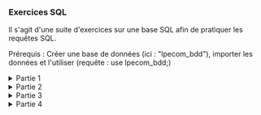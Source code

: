 ### Exercices SQL
Il s'agit d'une suite d'exercices sur une base SQL afin de pratiquer les requêtes SQL.

Prérequis : Créer une base de données (ici : "lpecom_bdd"), importer les données et l'utiliser (requête : use lpecom_bdd;)

<details>
  <summary>
    Partie 1
  </summary>
  
## Exercice 1
_Quelle requête utiliser pour afficher l'ensemble des enregistrements de la table lpecom_livres ?_

- Requêtes à saisir :

```
select * from lpecom_livres;
```

- Resultat :

| id_livre | titre                        | isbn_10    | auteur                  | prix |
|----------|------------------------------|------------|-------------------------|------|
|        1 | Forteresse digitale          | 2709626306 | Dan Brown               | 20.5 |
|        2 | La jeune fille et la nuit     | 2253237620 | Guillaume Musso         | 21.9 |
|        3 | T'choupi se brosse les dents | 2092589547 | Thierry Courtin         |  5.7 |
|        4 | La Dernière Chasse           | 2226439412 | Jean-Christophe Grangé  | 22.9 |
|        5 | Le Signal                    | 2226319484 | Maxime Chattam          | 23.9 |

<br>



## Exercice 2
_Quelle requête utiliser pour sélectionner uniquement les livres qui ont un prix strictement supérieur à
20 dans la table lpecom_livres ?_

- Requêtes à saisir :
```
select * from lpecom_livres
where prix > 20;
```

- Resultat :

| id_livre | titre                      | isbn_10    | auteur                  | prix |
|----------|----------------------------|------------|-------------------------|------|
|        1 | Forteresse digitale        | 2709626306 | Dan Brown               | 20.5 |
|        2 | La jeune fille et la nuit   | 2253237620 | Guillaume Musso         | 21.9 |
|        4 | La Dernière Chasse         | 2226439412 | Jean-Christophe Grangé  | 22.9 |
|        5 | Le Signal                  | 2226319484 | Maxime Chattam          | 23.9 |


<br>

## Exercice 3
_Quelle requête utiliser pour trier les enregistrements de la table lpecom_livres du prix le plus élevé
au prix le plus bas ?_

- Requête à saisir :
```
select * from lpecom_livres
order by prix desc;
```

- Resultat :

| id_livre | titre                        | isbn_10    | auteur                  | prix |
|----------|------------------------------|------------|-------------------------|------|
|        5 | Le Signal                    | 2226319484 | Maxime Chattam          | 23.9 |
|        4 | La Dernière Chasse           | 2226439412 | Jean-Christophe Grangé  | 22.9 |
|        2 | La jeune fille et la nuit     | 2253237620 | Guillaume Musso         | 21.9 |
|        1 | Forteresse digitale          | 2709626306 | Dan Brown               | 20.5 |
|        3 | T'choupi se brosse les dents | 2092589547 | Thierry Courtin         |  5.7 |

<br>

## Exercice 4
_Quelle requête utiliser pour récupérer le prix du livre le plus élevé de la table lpecom_livres ?_

- Requête à saisir :
```
select max(prix) from lpecom_livres;
```

- Resultat :

| max(prix) |
|-----------|
|      23.9 |

<br>

## Exercice 5
_Quelle requête utiliser pour récupérer les livres de la table lpecom_livres qui ont un prix compris
entre 20 et 22 ?_

- Requête à saisir :
```
select * from lpecom_livres
where prix between 20 and 22;
```

- Resultat :

| id_livre | titre                      | isbn_10    | auteur          | prix |
|----------|----------------------------|------------|-----------------|------|
|        1 | Forteresse digitale        | 2709626306 | Dan Brown       | 20.5 |
|        2 | La jeune fille et la nuit   | 2253237620 | Guillaume Musso | 21.9 |


<br>

## Exercice 6
_Quelle requête utiliser pour récupérer tous les livres de la table lpecom_livres à l'exception de celui
portant la valeur pour la colonne isbn_10 : 2092589547 ?_

- Requête à saisir :
```
select * from lpecom_livres
where not isbn_10 = 2092589547;
```

- Resultat :

| id_livre | titre                      | isbn_10    | auteur                  | prix |
|----------|----------------------------|------------|-------------------------|------|
|        1 | Forteresse digitale        | 2709626306 | Dan Brown               | 20.5 |
|        2 | La jeune fille et la nuit   | 2253237620 | Guillaume Musso         | 21.9 |
|        4 | La Dernière Chasse         | 2226439412 | Jean-Christophe Grangé  | 22.9 |
|        5 | Le Signal                  | 2226319484 | Maxime Chattam          | 23.9 |

<br>

## Exercice 7
_Quelle requête utiliser pour récupérer le prix du livre le moins élevé de la table lpecom_livres en
renommant la colonne dans les résultats par minus ?_

- Requête à saisir :
```
select min(prix) as minus from lpecom_livres;
```

- Resultat :

| minus |
|-------|
|   5.7 |

<br>

## Exercice 8
_Quelle requête utiliser pour sélectionner uniquement les 3 premiers résultats sans le tout premier de
la table lpecom_livres ?_

- Requête à saisir :
```
select * from lpecom_livres limit 3 offset 1;
```

- Resultat :

| id_livre | titre                        | isbn_10    | auteur                  | prix |
|----------|------------------------------|------------|-------------------------|------|
|        2 | La jeune fille et la nuit     | 2253237620 | Guillaume Musso         | 21.9 |
|        3 | T'choupi se brosse les dents | 2092589547 | Thierry Courtin         |  5.7 |
|        4 | La Dernière Chasse           | 2226439412 | Jean-Christophe Grangé  | 22.9 |

<br>
</details>

<details>
<summary>
  Partie 2
</summary>

## Exercice 1
_Quelle requête utiliser pour afficher l'id des étudiants qui ont participé à au moins un examen ?_

- Requête à saisir :
```
select distinct id_etudiant from lpecom_examens;
```

- Resultat :

| id_etudiant |
|-------------|
|          30 |
|          33 |
|          34 |
|          31 |
|          32 |
|          36 |

<br>

## Exercice 2
_Quelle requête utiliser pour compter le nombre d'étudiants qui ont participé à au moins un examen ?_

- Requête à saisir :
```
select count(distinct id_etudiant) from lpecom_examens;
```

- Resultat :

| count(distinct id_etudiant) |
|-----------------------------|
|                           6 |

<br>

## Exercice 3
_Quelle requête utiliser pour calculer la moyenne de l'examen portant l'id : 45 ?_

- Requête à saisir :
```
select avg(note) from lpecom_examens
where id_examen = 45;
```

- Resultat :

| avg(note) |
|-----------|
|     12.25 |

<br>

## Exercice 4
_Quelle requête utiliser pour récupérer la meilleure note de l'examen portant l'id : 87 ?_

- Requête à saisir :
```
select max(note) from lpecom_examens
where id_examen = 87;
```

- Resultat :

| max(note) |
|-----------|
|        14 |

<br>

## Exercice 5
_Quelle requête utiliser pour afficher l'id des étudiants qui ont eu plus de 11 à l'examen 45 ou plus de
12 à l'examen 87 ?_

- Requête à saisir :
```
select id_etudiant from lpecom_examens
where id_examen = 45 and note > 11
or (id_examen = 87 and note > 12);
```

- Resultat :

| id_etudiant |
|-------------|
|          33 |
|          31 |
|          31 |
|          36 |
|          34 |

<br>

## Exercice 6
_Quelle requête utiliser pour afficher tous les enregistrements de la table lpecom_examens avec en
plus, si c'est possible, le prénom et le nom de l'étudiant ?_

- Requête à saisir :
```
select lpecom_examens.id, lpecom_examens.id_examen, lpecom_examens.id_etudiant, lpecom_examens.matiere, lpecom_examens.note,
lpecom_etudiants.prenom, lpecom_etudiants.nom from lpecom_examens
left join lpecom_etudiants on lpecom_examens.id_etudiant = lpecom_etudiants.id_etudiant;
```

- Resultat :

| id  | id_examen | id_etudiant | matiere             | note | prenom   | nom      |
|-----|-----------|-------------|---------------------|------|----------|----------|
| 788 |        45 |          30 | Histoire-Geographie | 10.5 | Joseph   | Biblo    |
| 789 |        87 |          33 | Mathématiques       |   14 | Ted      | Bundy    |
| 790 |        87 |          34 | Mathématiques       |    4 | Caroline | Martinez |
| 791 |        45 |          31 | Histoire-Geographie | 15.5 | Paul     | Bismuth  |
| 792 |        45 |          32 | Histoire-Geographie |    8 | Jean     | Michel   |
| 793 |        87 |          31 | Mathématiques       |   14 | Paul     | Bismuth  |
| 794 |        45 |          33 | Histoire-Geographie |  9.5 | Ted      | Bundy    |
| 795 |        45 |          36 | Histoire-Geographie |   13 | NULL     | NULL     |
| 796 |        45 |          34 | Histoire-Geographie |   17 | Caroline | Martinez |
| 797 |        87 |          30 | Mathématiques       |  7.5 | Joseph   | Biblo    |


<br>

## Exercice 7
_Quelle requête utiliser pour afficher les enregistrements de la table lpecom_examens avec le
prénom et le nom de l'étudiant, uniquement quand les étudiants sont présents dans la table
lpecom_etudiants ?_

- Requête à saisir :

```
select lpecom_examens.id, lpecom_examens.id_examen, lpecom_examens.id_etudiant, lpecom_examens.matiere, lpecom_examens.note,
lpecom_etudiants.prenom, lpecom_etudiants.nom from lpecom_examens
inner join lpecom_etudiants on lpecom_examens.id_etudiant = lpecom_etudiants.id_etudiant;
```

- Resultat :


| id  | id_examen | id_etudiant | matiere             | note | prenom   | nom      |
|-----|-----------|-------------|---------------------|------|----------|----------|
| 788 |        45 |          30 | Histoire-Geographie | 10.5 | Joseph   | Biblo    |
| 789 |        87 |          33 | Mathématiques       |   14 | Ted      | Bundy    |
| 790 |        87 |          34 | Mathématiques       |    4 | Caroline | Martinez |
| 791 |        45 |          31 | Histoire-Geographie | 15.5 | Paul     | Bismuth  |
| 792 |        45 |          32 | Histoire-Geographie |    8 | Jean     | Michel   |
| 793 |        87 |          31 | Mathématiques       |   14 | Paul     | Bismuth  |
| 794 |        45 |          33 | Histoire-Geographie |  9.5 | Ted      | Bundy    |
| 796 |        45 |          34 | Histoire-Geographie |   17 | Caroline | Martinez |
| 797 |        87 |          30 | Mathématiques       |  7.5 | Joseph   | Biblo    |

<br>

## Exercice 8
_Quelle requête utiliser pour afficher uniquement le nom et le prénom de l'étudiant avec l'id : 30 avec
la moyenne de ses deux examens dans une colonne moyenne ?_

- Requête à saisir :
```
select lpecom_etudiants.nom, lpecom_etudiants.prenom, avg(lpecom_examens.note) as moyenne from lpecom_etudiants
inner join lpecom_examens on lpecom_etudiants.id_etudiant = lpecom_examens.id_etudiant
where lpecom_etudiants.id_etudiant = 30;
```

- Resultat :

| nom   | prenom | moyenne |
|-------|--------|---------|
| Biblo | Joseph |       9 |

<br>

## Exercice 9
_Quelle requête utiliser pour afficher les 3 meilleurs examens, du meilleur au moins bon, avec le
prénom et le nom de l'étudiant associé ?_

- Requête à saisir :
```
select lpecom_examens.id, lpecom_examens.id_examen, lpecom_examens.id_etudiant, lpecom_examens.matiere, lpecom_examens.note,
lpecom_etudiants.prenom, lpecom_etudiants.nom from lpecom_examens
inner join lpecom_etudiants on lpecom_examens.id_etudiant = lpecom_etudiants.id_etudiant
order by lpecom_examens.note desc
limit 3;
```

- Resultat :

| id  | id_examen | id_etudiant | matiere             | note | prenom   | nom      |
|-----|-----------|-------------|---------------------|------|----------|----------|
| 796 |        45 |          34 | Histoire-Geographie |   17 | Caroline | Martinez |
| 791 |        45 |          31 | Histoire-Geographie | 15.5 | Paul     | Bismuth  |
| 793 |        87 |          31 | Mathématiques       |   14 | Paul     | Bismuth  |

<br>
</details>

<details>
  <summary>
  Partie 3
  </summary>
  


## Exercice 1
_Quel est le résultat de la requête ci-dessous ?_

```
SELECT id, prenom, nom
FROM lpecom_realisateurs
WHERE nation = "us"
AND sexe = 1;
```

Cette requête affiche l'id, le prénom et le nom des réalisatrices originaires des US.

- Resultat :

| id | prenom | nom     |
|----|--------|---------|
| 47 | Patty  | Jenkins |

<br>

## Exercice 2
_Quel est le résultat de la requête ci-dessous ?_

```
SELECT *
FROM lpecom_realisateurs
WHERE sexe = "0"
ORDER BY nom DESC
LIMIT 1;
```

Cette requête affiche toutes les données des réalisateurs masculins rangés par ordre anti-alphabetique en ne prenant que la première valeur (soit le premier nom dans l'ordre anti-alphabetique)

- Resultat :


| id | nom   | prenom | sexe | nation |
|----|-------|--------|------|--------|
| 16 | Scott | Ridley |    0 | uk     |

<br>

## Exercice 3
_Quel est le résultat de la requête ci-dessous ?_

```
SELECT f.id, f.nom AS film, r.prenom, r.nom
FROM lpecom_films f
INNER JOIN lpecom_realisateurs r ON f.id_realisateur = r.id
ORDER BY f.id ASC;
```

Cette requête affiche l'id et le nom du film, ainsi que le nom et le prénom du réalisateur, rangés par ordre croissant par rapport à l'id, s'il a un réalisateur renseigné.

- Resultat :

| id  | film                | prenom | nom       |
|-----|---------------------|--------|-----------|
| 121 | Requiem for a Dream | Darren | Aronofsky |
| 546 | Gladiator           | Ridley | Scott     |
| 775 | Blade Runner        | Ridley | Scott     |
| 984 | Seul sur Mars       | Ridley | Scott     |
| 986 | Black Swan          | Darren | Aronofsky |
| 987 | Wonder Woman        | Patty  | Jenkins   |

<br>

## Exercice 4
_Quel est le résultat de la requête ci-dessous ?_

```
SELECT f.id, f.nom AS film, r.prenom, r.nom
FROM lpecom_films f
LEFT JOIN lpecom_realisateurs r ON f.id_realisateur = r.id
ORDER BY f.id ASC;
```

Cette requête affiche l'id et le nom du film, ainsi que le nom et le prénom du réalisateur, rangés par ordre croissant par rapport à l'id, même s'il n'y a pas de réalisateur renseigné.

- Resultat :

| id  | film                | prenom | nom       |
|-----|---------------------|--------|-----------|
| 121 | Requiem for a Dream | Darren | Aronofsky |
| 546 | Gladiator           | Ridley | Scott     |
| 666 | Fight Club          | NULL   | NULL      |
| 775 | Blade Runner        | Ridley | Scott     |
| 984 | Seul sur Mars       | Ridley | Scott     |
| 986 | Black Swan          | Darren | Aronofsky |
| 987 | Wonder Woman        | Patty  | Jenkins   |
| 988 | The Tomorrow Man    | NULL   | NULL      |

<br>

## Exercice 5
_Quel est le résultat de la requête ci-dessous ?_

```
SELECT f.id, f.nom, fn.note
FROM lpecom_films f
LEFT JOIN lpecom_films_notes fn ON f.id = fn.id_film
ORDER BY f.id ASC;
```

Cette requête affiche l'id, le nom, et la note des films, rangés par ordre croissant d'id, même si le film ne possède pas de note.

- Resultat :

| id  | nom                 | note |
|-----|---------------------|------|
| 121 | Requiem for a Dream |    1 |
| 546 | Gladiator           |  4.5 |
| 546 | Gladiator           |  2.5 |
| 666 | Fight Club          |  4.2 |
| 775 | Blade Runner        |    5 |
| 984 | Seul sur Mars       |  3.5 |
| 986 | Black Swan          |  4.3 |
| 986 | Black Swan          |    3 |
| 987 | Wonder Woman        |  3.1 |
| 988 | The Tomorrow Man    | NULL |

<br>

## Exercice 6
_Quel est le résultat de la requête ci-dessous ?_

```
SELECT f.nom, r.prenom AS realisateur_prenom, r.nom AS realisateur_nom, AVG(fn.note) AS
moyenne_note
FROM lpecom_films f
INNER JOIN lpecom_realisateurs r ON f.id_realisateur = r.id
INNER JOIN lpecom_films_notes fn ON f.id = fn.id_film
WHERE f.id = 546;
```

Cette requête affiche le nom des film, les nom et prénom du réalisateur, et la note moyenne du film dont l'id = 546.

- Resultat :

| nom       | realisateur_prenom | realisateur_nom | ASmoyenne_note |
|-----------|--------------------|-----------------|----------------|
| Gladiator | Ridley             | Scott           |            3.5 |

<br>

## Exercice 7
_Quel est le résultat de la requête ci-dessous ?_

```
SELECT r.nation, AVG(fn.note) AS moyenne_note
FROM lpecom_films f
INNER JOIN lpecom_realisateurs r ON f.id_realisateur = r.id
INNER JOIN lpecom_films_notes fn ON f.id = fn.id_film
WHERE r.nation = 'us';
```

Cette requête affiche la nationnalité des réalisateurs et la moyenne des notes des films issus de réalisateurs d'origine US.

- Resultat :

| nation | moyenne_note      |
|--------|-------------------|
| us     | 2.850000023841858 |

<br>

## Exercice 8
_Quel est le résultat de la requête ci-dessous ?_

```
SELECT r.nation, MAX(fn.note) AS max_note
FROM lpecom_films f
INNER JOIN lpecom_realisateurs r ON f.id_realisateur = r.id
INNER JOIN lpecom_films_notes fn ON f.id = fn.id_film
WHERE r.nation = 'uk';
```

Cette requête affiche la nationnalité et la note maximale des films issus de réalisateur originaire du Royaume-Unis.

| nation | max_note |
|--------|----------|
| uk     |        5 |

<br>

</details>

<details>
  <summary>
    Partie 4
  </summary>

## Exercice 1
_Quelle requête utiliser pour retrouver la ville qui possède les coordonnées GPS suivantes :
48.66913724637683, 1.87586057971015 ?_

- Requête à saisir :

```
select name from lpecom_cities where gps_lat = 48.66913724637683 and gps_lng = 1.87586057971015;
```

- Resultat :

| name                        |
|-----------------------------|
| Vieille-Eglise-en-Yvelines  |

<br>

## Exercice 2
_Sans jointure, quelle requête utiliser pour calculer le nombre de villes que compte le département de
l'Essonne ?_

- Requête à saisir :

```
select count(distinct name) from lpecom_cities where department_code = 91;
```

- Resultat :

| count(name) |
|-------------|
|         196 |

<br>

## Exercice 3
_Sans jointure, quelle requête utiliser pour calculer le nombre de villes en Île-de-France se terminant
par '-le-Roi' ?_

- Requête à saisir :

```
select count(distinct name) from lpecom_cities where department_code in (75, 77, 78, 91, 92, 93, 94, 95) and name like '%-le-Roi';
```

- Resultat :

| count(distinct name) |
|----------------------|
|                   11 |

<br>

## Exercice 4
_Combien de villes possèdent le code postal (zip_code) 77320 ? Renommez la colonne de résultat
n_cities._

- Requête à saisir :

```
select count(distinct name) as n_cities from lpecom_cities where zip_code = 77320;
```

- Resultat :

| n_cities |
|----------|
|       22 |

<br>

## Exercice 5
_Sans jointure, quelle requête utiliser pour calculer le nombre de villes commençant par 'Saint-' en
Seine-et-Marne ?_

- Requête à saisir :

```
select count(distinct name) from lpecom_cities where department_code = 77 and name like 'Saint-%';
```

- Resultat :

| count(distinct name) |
|----------------------|
|                   36 |

<br>

## Exercice 6
_Quelles villes possèdent un code postal (zip_code) compris entre 77210 et 77810 ?_

- Requête à saisir :

```
select name from lpecom_cities where zip_code between 77210 and 77810;
```

- Resultat :

| name                        |
|-----------------------------|
| Achères-la-Forêt            |
| Amponville                  |
| Andrezel                    |
|...|
| Voulangis                   |
| Voulton                     |
| Yèbles                      |

La requête affiche 317 lignes de resultat, le tableau a donc été tronqué ici.

<br>

## Exercice 7
_Sans jointure, quelles sont les deux villes de Seine-et-Marne à avoir le code postal (zip_code) le
plus grand ?_

- Requête à saisir :

```
select name, zip_code from lpecom_cities where department_code = 77 order by zip_code desc  limit 2;
```

- Resultat :

| name             | zip_code |
|------------------|----------|
| Mauregard        | 77990    |
| Le Mesnil-Amelot | 77990    |

<br>

## Exercice 8
_Quel est le code postal (zip_code) le plus grand de la table lpecom_cities ?_

- Requête à saisir :

```
select max(zip_code) from lpecom_cities;
```

- Resultat :
- 
| max(zip_code) |
|---------------|
| 95880         |

<br>

## Exercice 9
_Avec un seul WHERE et aucun OR, quelle est la requête permettant d'afficher les départements des
régions ayant le code suivant : 75, 27, 53, 84 et 93 ? Le résultat doit afficher le nom du département
ainsi que le nom et le slug de la région associée._

- Requête à saisir :

```
select d.name as Departement, r.name as Region, r.slug from lpecom_departments d
inner join lpecom_regions r on d.region_code = r.code where r.code in (75, 27, 53, 84, 93);
```

- Resultat :

| Departement             | Region                      | slug                      |
|-------------------------|-----------------------------|---------------------------|
| Côte-d'Or               | Bourgogne-Franche-Comté     | bourgogne franche comte   |
| Doubs                   | Bourgogne-Franche-Comté     | bourgogne franche comte   |
| Jura                    | Bourgogne-Franche-Comté     | bourgogne franche comte   |
| Nièvre                  | Bourgogne-Franche-Comté     | bourgogne franche comte   |
| Haute-Saône             | Bourgogne-Franche-Comté     | bourgogne franche comte   |
| Saône-et-Loire          | Bourgogne-Franche-Comté     | bourgogne franche comte   |
| Yonne                   | Bourgogne-Franche-Comté     | bourgogne franche comte   |
| Territoire de Belfort   | Bourgogne-Franche-Comté     | bourgogne franche comte   |
| Côtes-d'Armor           | Bretagne                    | bretagne                  |
| Finistère               | Bretagne                    | bretagne                  |
| Ille-et-Vilaine         | Bretagne                    | bretagne                  |
| Morbihan                | Bretagne                    | bretagne                  |
| Charente                | Nouvelle-Aquitaine          | nouvelle aquitaine        |
| Charente-Maritime       | Nouvelle-Aquitaine          | nouvelle aquitaine        |
| Corrèze                 | Nouvelle-Aquitaine          | nouvelle aquitaine        |
| Creuse                  | Nouvelle-Aquitaine          | nouvelle aquitaine        |
| Dordogne                | Nouvelle-Aquitaine          | nouvelle aquitaine        |
| Gironde                 | Nouvelle-Aquitaine          | nouvelle aquitaine        |
| Landes                  | Nouvelle-Aquitaine          | nouvelle aquitaine        |
| Lot-et-Garonne          | Nouvelle-Aquitaine          | nouvelle aquitaine        |
| Pyrénées-Atlantiques    | Nouvelle-Aquitaine          | nouvelle aquitaine        |
| Deux-Sèvres             | Nouvelle-Aquitaine          | nouvelle aquitaine        |
| Vienne                  | Nouvelle-Aquitaine          | nouvelle aquitaine        |
| Haute-Vienne            | Nouvelle-Aquitaine          | nouvelle aquitaine        |
| Ain                     | Auvergne-Rhône-Alpes        | auvergne rhone alpes      |
| Allier                  | Auvergne-Rhône-Alpes        | auvergne rhone alpes      |
| Ardèche                 | Auvergne-Rhône-Alpes        | auvergne rhone alpes      |
| Cantal                  | Auvergne-Rhône-Alpes        | auvergne rhone alpes      |
| Drôme                   | Auvergne-Rhône-Alpes        | auvergne rhone alpes      |
| Isère                   | Auvergne-Rhône-Alpes        | auvergne rhone alpes      |
| Loire                   | Auvergne-Rhône-Alpes        | auvergne rhone alpes      |
| Haute-Loire             | Auvergne-Rhône-Alpes        | auvergne rhone alpes      |
| Puy-de-Dôme             | Auvergne-Rhône-Alpes        | auvergne rhone alpes      |
| Rhône                   | Auvergne-Rhône-Alpes        | auvergne rhone alpes      |
| Savoie                  | Auvergne-Rhône-Alpes        | auvergne rhone alpes      |
| Haute-Savoie            | Auvergne-Rhône-Alpes        | auvergne rhone alpes      |
| Alpes-de-Haute-Provence | Provence-Alpes-Côte d'Azur  | provence alpes cote dazur |
| Hautes-Alpes            | Provence-Alpes-Côte d'Azur  | provence alpes cote dazur |
| Alpes-Maritimes         | Provence-Alpes-Côte d'Azur  | provence alpes cote dazur |
| Bouches-du-Rhône        | Provence-Alpes-Côte d'Azur  | provence alpes cote dazur |
| Var                     | Provence-Alpes-Côte d'Azur  | provence alpes cote dazur |
| Vaucluse                | Provence-Alpes-Côte d'Azur  | provence alpes cote dazur |

<br>

## Exercice 10
_Quelle requête utiliser pour obtenir en résultat, les noms de la région, du département et de chaque
ville du département ayant pour code 77 ?_

- Requête à saisir :

```
select r.name as Region, d.name as Departement, c.name as Ville from lpecom_cities c
inner join lpecom_departments d on d.code = c.department_code
inner join lpecom_regions r on r.code = d.region_code
where d.code = 77;
```

- Resultat :

| Region         | Departement    | Ville                       |
|----------------|----------------|-----------------------------|
| Ile-de-France  | Seine-et-Marne | Achères-la-Forêt            |
| Ile-de-France  | Seine-et-Marne | Amillis                     |
| Ile-de-France  | Seine-et-Marne | Amponville                  |
| Ile-de-France  | Seine-et-Marne | Andrezel                    |
| Ile-de-France  | Seine-et-Marne | Annet-sur-Marne             |
| Ile-de-France  | Seine-et-Marne | Arbonne-la-Forêt            |
| Ile-de-France  | Seine-et-Marne | Argentières                 |
| ...|
| Ile-de-France  | Seine-et-Marne | Voulx                       |
| Ile-de-France  | Seine-et-Marne | Vulaines-lès-Provins        |
| Ile-de-France  | Seine-et-Marne | Vulaines-sur-Seine          |
| Ile-de-France  | Seine-et-Marne | Yèbles                      |

La requête affiche 510 lignes de resultat, le tableau a donc été tronqué ici.

<br>

</details>
